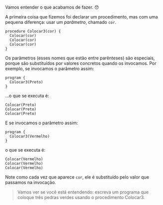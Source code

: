 Vamos entender o que acabamos de fazer. :hushed:

A primeira coisa que fizemos foi declarar um procedimento, mas com uma pequena diferença: usar um _parâmetro_, chamado `cor`.

``` gobstones
procedure Colocar3(cor) {
  Colocar(cor)
  Colocar(cor)
  Colocar(cor)
}
```

Os parâmetros (esses nomes que estão entre parênteses) são especiais, porque são substituídos por valores concretos quando os invocamos. Por exemplo, se invocamos o parâmetro assim:

``` gobstones
program {
  Colocar3(Preto)
}
```

...o que se executa é:

``` gobstones
Colocar(Preto)
Colocar(Preto)
Colocar(Preto)
```

E se invocamos o parâmetro assim:

``` gobstones
program {
  Colocar3(Vermelho)
}
```

o que se executa é:

``` gobstones
Colocar(Vermelho)
Colocar(Vermelho)
Colocar(Vermelho)
```

Note como cada vez que aparece `cor`, ele é substituído pelo valor que passamos na invocação.

> Vamos ver se você está entendendo: escreva um programa que coloque três pedras verdes usando o procedimento Colocar3.
 
